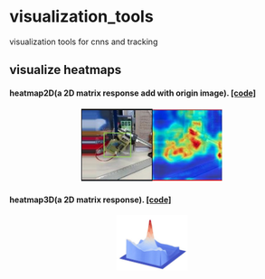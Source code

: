 # visualization_tools
visualization tools for cnns and tracking

## visualize heatmaps
#### heatmap2D(a 2D matrix response add with origin image). [[code]](heatmap_tools/Heatmap.py)
<p align="center">
    <a>
        <img src="heatmap_tools/demo/heatmap2D.jpg" width="250">
    </a>
</p>

#### heatmap3D(a 2D matrix response). [[code]](heatmap_tools/ResponseMap3D.py)
<p align="center">
    <a>
        <img src="heatmap_tools/demo/heatmap3D.jpg" width="125">
    </a>
</p>

